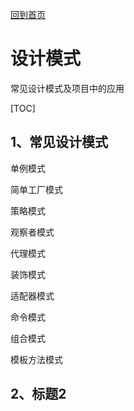 [回到首页](../README.md)

# 设计模式

常见设计模式及项目中的应用

[TOC]

## 1、常见设计模式

单例模式

简单工厂模式

策略模式

观察者模式

代理模式

装饰模式

适配器模式

命令模式

组合模式

模板方法模式

## 2、标题2

